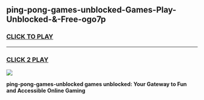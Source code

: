 
## ping-pong-games-unblocked-Games-Play-Unblocked-&-Free-ogo7p
<h3>
<a href="https://premium76.site?title=ping-pong-games-unblocked&ref=24A">CLICK TO PLAY</a></h3>
<hr>

<h3>
<a href="https://premium76.site?title=ping-pong-games-unblocked&ref=24A">CLICK 2 PLAY</a>
  
</h3>

<a href="https://premium76.site?title=ping-pong-games-unblocked&ref=24A"><img src="https://clearcache.store/games.png"></a>


**ping-pong-games-unblocked games unblocked: Your Gateway to Fun and Accessible Online Gaming**
